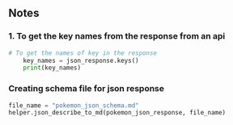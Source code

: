 ## Notes
### 1. To get the key names from the response from an api 
```python
# To get the names of key in the response
    key_names = json_response.keys()
    print(key_names)
```

### Creating schema file for json response
```python
file_name = "pokemon_json_schema.md"
helper.json_describe_to_md(pokemon_json_response, file_name)
```